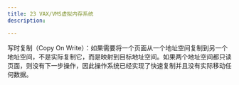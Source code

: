 ```yaml
---
title: 23 VAX/VMS虚拟内存系统
description: 

---
```



写时复制（Copy On Write）：如果需要将一个页面从一个地址空间复制到另一个地址空间，不是实际复制它，而是映射到目标地址空间。如果两个地址空间都只读页面，则没有下一步操作，因此操作系统已经实现了快速复制并且没有实际移动任何数据。
